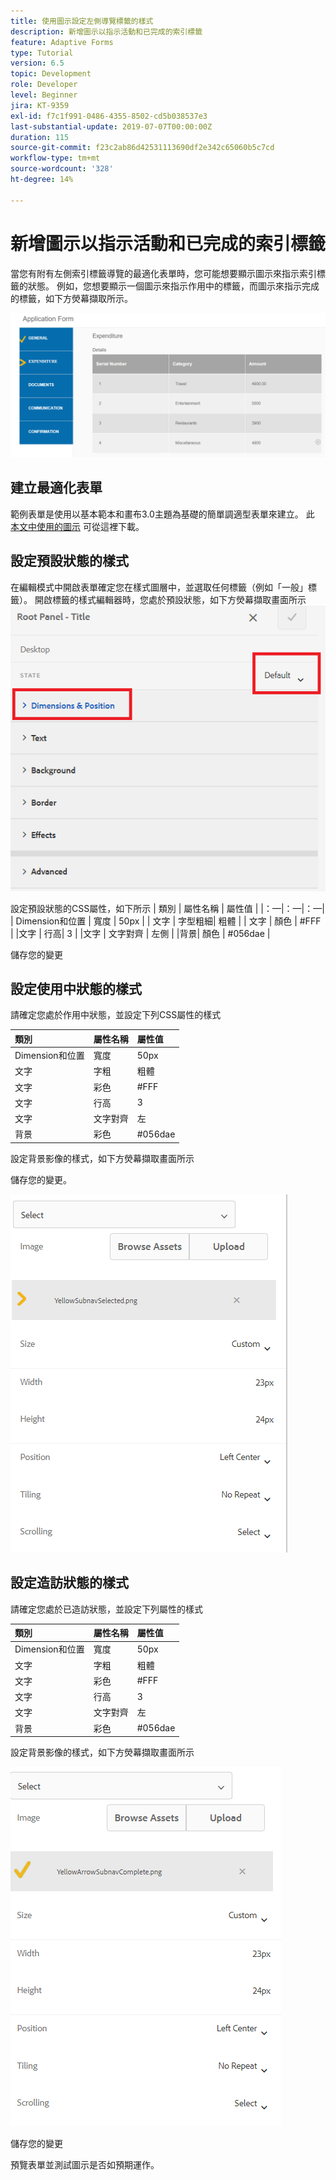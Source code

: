 ```yaml
---
title: 使用圖示設定左側導覽標籤的樣式
description: 新增圖示以指示活動和已完成的索引標籤
feature: Adaptive Forms
type: Tutorial
version: 6.5
topic: Development
role: Developer
level: Beginner
jira: KT-9359
exl-id: f7c1f991-0486-4355-8502-cd5b038537e3
last-substantial-update: 2019-07-07T00:00:00Z
duration: 115
source-git-commit: f23c2ab86d42531113690df2e342c65060b5c7cd
workflow-type: tm+mt
source-wordcount: '328'
ht-degree: 14%

---
```


# 新增圖示以指示活動和已完成的索引標籤

當您有附有左側索引標籤導覽的最適化表單時，您可能想要顯示圖示來指示索引標籤的狀態。 例如，您想要顯示一個圖示來指示作用中的標籤，而圖示來指示完成的標籤，如下方熒幕擷取所示。

![工具列間距](assets/active-completed.png)

## 建立最適化表單

範例表單是使用以基本範本和畫布3.0主題為基礎的簡單調適型表單來建立。
此 [本文中使用的圖示](assets/icons.zip) 可從這裡下載。


## 設定預設狀態的樣式

在編輯模式中開啟表單確定您在樣式圖層中，並選取任何標籤（例如「一般」標籤）。
開啟標籤的樣式編輯器時，您處於預設狀態，如下方熒幕擷取畫面所示
![導覽標籤](assets/navigation-tab.png)

設定預設狀態的CSS屬性，如下所示 | 類別 | 屬性名稱 | 屬性值 | |：—|：—|：—| | Dimension和位置 | 寬度 | 50px | | 文字 | 字型粗細| 粗體 | | 文字 | 顏色 | #FFF | |文字 | 行高| 3 | |文字 | 文字對齊 | 左側 | |背景| 顏色 | #056dae |

儲存您的變更

## 設定使用中狀態的樣式

請確定您處於作用中狀態，並設定下列CSS屬性的樣式

| 類別 | 屬性名稱 | 屬性值 |
|:---|:---|:---|
| Dimension和位置 | 寬度 | 50px |
| 文字 | 字粗 | 粗體 |
| 文字 | 彩色 | #FFF |
| 文字 | 行高 | 3 |
| 文字 | 文字對齊 | 左 |
| 背景 | 彩色 | #056dae |

設定背景影像的樣式，如下方熒幕擷取畫面所示

儲存您的變更。



![active-state](assets/active-state.png)

## 設定造訪狀態的樣式

請確定您處於已造訪狀態，並設定下列屬性的樣式

| 類別 | 屬性名稱 | 屬性值 |
|:---|:---|:---|
| Dimension和位置 | 寬度 | 50px |
| 文字 | 字粗 | 粗體 |
| 文字 | 彩色 | #FFF |
| 文字 | 行高 | 3 |
| 文字 | 文字對齊 | 左 |
| 背景 | 彩色 | #056dae |

設定背景影像的樣式，如下方熒幕擷取畫面所示


![造訪狀態](assets/visited-state.png)

儲存您的變更

預覽表單並測試圖示是否如預期運作。
